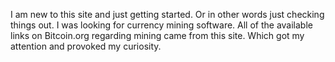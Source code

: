 I am new to this site and just getting started. Or in other words just checking things out. I was looking for currency mining software. All of the available links on Bitcoin.org regarding mining
came from this site. Which got my attention and provoked my curiosity. 
